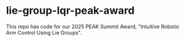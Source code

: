 # lie-group-lqr-peak-award
This repo has code for our 2025 PEAK Summit Award, "Intuitive Robotic Arm Control Using Lie Groups".

